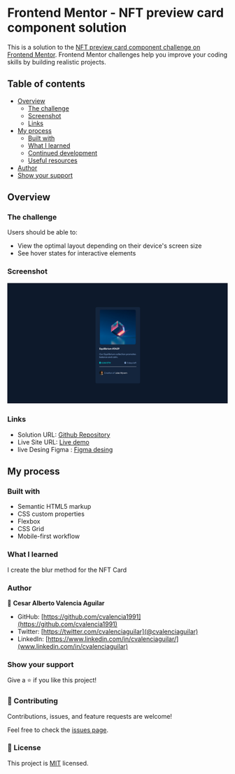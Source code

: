 # Frontend Mentor - NFT preview card component solution

This is a solution to the [NFT preview card component challenge on Frontend Mentor](https://www.frontendmentor.io/challenges/nft-preview-card-component-SbdUL_w0U). Frontend Mentor challenges help you improve your coding skills by building realistic projects. 

## Table of contents

- [Overview](#overview)
  - [The challenge](#the-challenge)
  - [Screenshot](#screenshot)
  - [Links](#links)
- [My process](#my-process)
  - [Built with](#built-with)
  - [What I learned](#what-i-learned)
  - [Continued development](#continued-development)
  - [Useful resources](#useful-resources)
- [Author](#author)
- [Show your support](##Showyoursupport)

## Overview

### The challenge

Users should be able to:

- View the optimal layout depending on their device's screen size
- See hover states for interactive elements

### Screenshot

![Screenshot](./images/NFT-screenshot.png)

### Links

- Solution URL: [Github Repository](https://github.com/cvalencia1991/NFT-CARD)
- Live Site URL: [Live demo](https://cvalencia1991.github.io/NFT-CARD/)
- live Desing Figma : [Figma desing](https://www.figma.com/file/vSfiWZtVKQDwcerRnhLL2a/Nft-Card?node-id=0%3A1)

## My process

### Built with

- Semantic HTML5 markup
- CSS custom properties
- Flexbox
- CSS Grid
- Mobile-first workflow


### What I learned

I create the blur method for the NFT Card

### Author

👤 **Cesar Alberto Valencia Aguilar**

- GitHub: [https://github.com/cvalencia1991](https://github.com/cvalencia1991)
- Twitter: [https://twitter.com/cvalenciaguilar](@cvalenciaguilar)
- LinkedIn: [https://www.linkedin.com/in/cvalenciaguilar/](www.linkedin.com/in/cvalenciaguilar)

### Show your support

Give a ⭐️ if you like this project!

### 🤝 Contributing

Contributions, issues, and feature requests are welcome!

Feel free to check the [issues page](https://github.com/cvalencia1991/NFT-CARD/issues).

### 📝 License

This project is [MIT](./LICENSE) licensed.
